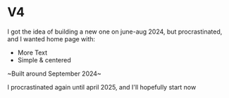 # V4

I got the idea of building a new one on june-aug 2024, but procrastinated, and I wanted home page with:
- More Text
- Simple & centered 



~Built around September 2024~

I procrastinated again until april 2025, and I'll hopefully start now